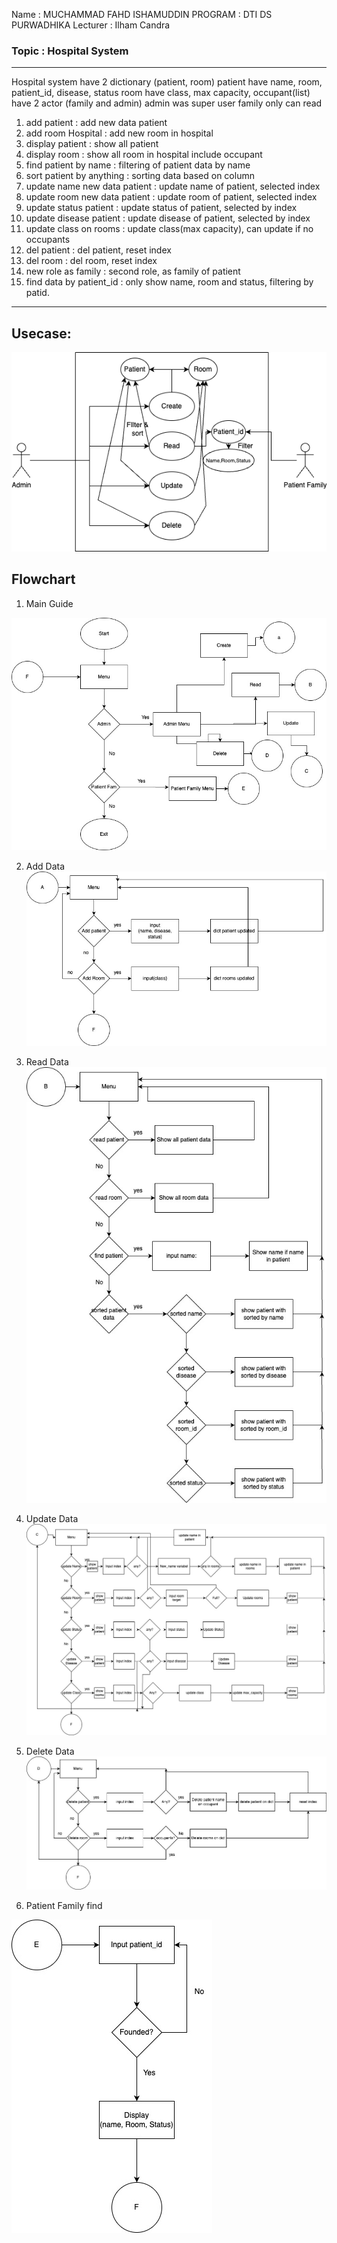 Name : MUCHAMMAD FAHD ISHAMUDDIN
PROGRAM : DTI DS PURWADHIKA
Lecturer : Ilham Candra
### Topic : Hospital System
---
Hospital system
have 2 dictionary (patient, room)
patient have name, room, patient_id, disease, status
room have class, max capacity, occupant(list)
have 2 actor (family and admin) admin was super user
family only can read
1. add patient : add new data patient
2. add room Hospital : add new room in hospital
3. display patient : show all patient
4. display room : show all room in hospital include occupant
5. find patient by name : filtering of patient data by name
6. sort patient by anything : sorting data based on column
7. update name new data patient : update name of patient, selected index
8. update room new data patient : update room of patient, selected index
9. update status patient : update status of patient, selected by index
10. update disease patient : update disease of patient, selected by index
11. update class on rooms : update class(max capacity), can update if no occupants
12. del patient : del patient, reset index
13. del room : del room, reset index
14. new role as family : second role, as family of patient
15. find data by patient_id : only show name, room and status, filtering by patid.
***
Usecase: 
---
![image](test.png "usecase")

Flowchart
---
1. Main Guide

![image](1-main.jpg "main")

2. Add Data
![image](2-add.jpg "main")

3. Read Data
![image](3-read.jpg "main")

4. Update Data
![image](4-update.jpg "main")

5. Delete Data
![image](5-delete.jpg "main")

6. Patient Family find

![image](6-patientfamily.jpg "main")